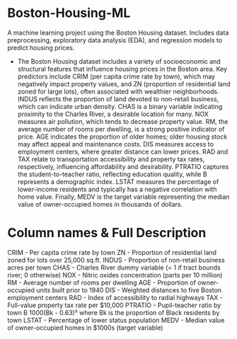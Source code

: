 # Boston-Housing-ML
A machine learning project using the Boston Housing dataset. Includes data preprocessing, exploratory data analysis (EDA), and regression models to predict housing prices.
- The Boston Housing dataset includes a variety of socioeconomic and structural features that influence housing prices in the Boston area. Key predictors include CRIM (per capita crime rate by town), which may negatively impact property values, and ZN (proportion of residential land zoned for large lots), often associated with wealthier neighborhoods. INDUS reflects the proportion of land devoted to non-retail business, which can indicate urban density. CHAS is a binary variable indicating proximity to the Charles River, a desirable location for many. NOX measures air pollution, which tends to decrease property value. RM, the average number of rooms per dwelling, is a strong positive indicator of price. AGE indicates the proportion of older homes; older housing stock may affect appeal and maintenance costs. DIS measures access to employment centers, where greater distance can lower prices. RAD and TAX relate to transportation accessibility and property tax rates, respectively, influencing affordability and desirability. PTRATIO captures the student-to-teacher ratio, reflecting education quality, while B represents a demographic index. LSTAT measures the percentage of lower-income residents and typically has a negative correlation with home value. Finally, MEDV is the target variable representing the median value of owner-occupied homes in thousands of dollars.
# Column names & Full Description
CRIM -	Per capita crime rate by town
ZN -	Proportion of residential land zoned for lots over 25,000 sq.ft.
INDUS	- Proportion of non-retail business acres per town
CHAS -	Charles River dummy variable (= 1 if tract bounds river; 0 otherwise)
NOX	- Nitric oxides concentration (parts per 10 million)
RM	- Average number of rooms per dwelling
AGE -	Proportion of owner-occupied units built prior to 1940
DIS	- Weighted distances to five Boston employment centers
RAD -	Index of accessibility to radial highways
TAX -	Full-value property tax rate per $10,000
PTRATIO -	Pupil-teacher ratio by town
B	1000(Bk - 0.63)² where Bk is the proportion of Black residents by town
LSTAT -	Percentage of lower status population
MEDV -	Median value of owner-occupied homes in $1000s (target variable)
 
